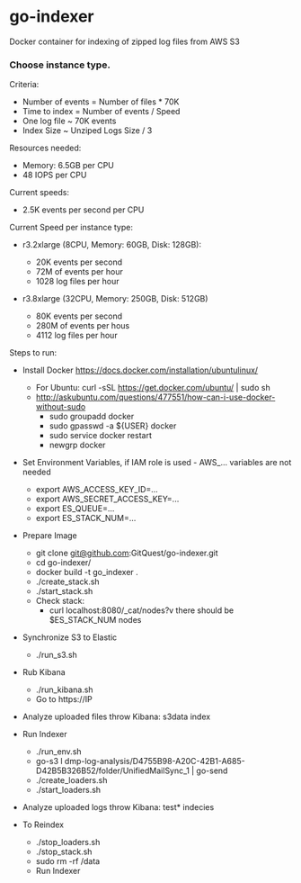 # go-indexer
Docker container for indexing of zipped log files from AWS S3

### Choose instance type. 

Criteria:

* Number of events = Number of files * 70K
* Time to index = Number of events / Speed
* One log file ~ 70K events
* Index Size ~ Unziped Logs Size / 3

Resources needed:
- Memory: 6.5GB per CPU 
- 48 IOPS per CPU

Current speeds:

- 2.5K events per second per CPU

Current Speed per instance type:

- r3.2xlarge (8CPU, Memory: 60GB, Disk: 128GB): 
    - 20K events per second
    - 72M of events per hour
    - 1028 log files per hour

- r3.8xlarge (32CPU, Memory: 250GB, Disk: 512GB)
    - 80K events per second
    - 280M of events per hous
    - 4112 log files per hour

Steps to run:

- Install Docker https://docs.docker.com/installation/ubuntulinux/

    - For Ubuntu: curl -sSL https://get.docker.com/ubuntu/ | sudo sh 
    - http://askubuntu.com/questions/477551/how-can-i-use-docker-without-sudo
      - sudo groupadd docker
      - sudo gpasswd -a ${USER} docker
      - sudo service docker restart
      - newgrp docker

- Set Environment Variables, if IAM role is used - AWS_... variables are not needed

    - export AWS_ACCESS_KEY_ID=...
    - export AWS_SECRET_ACCESS_KEY=...
    - export ES_QUEUE=...
    - export ES_STACK_NUM=...
    
- Prepare Image

    - git clone git@github.com:GitQuest/go-indexer.git
    - cd go-indexer/
    - docker build -t go_indexer .
    - ./create_stack.sh 
    - ./start_stack.sh
    - Check stack:
      - curl localhost:8080/_cat/nodes?v there should be $ES_STACK_NUM nodes
    
- Synchronize S3 to Elastic
    
    - ./run_s3.sh
     
- Rub Kibana 

    - ./run_kibana.sh
    - Go to https://IP

- Analyze uploaded files throw Kibana: s3data index

- Run Indexer
    
    - ./run_env.sh
    - go-s3 l dmp-log-analysis/D4755B98-A20C-42B1-A685-D42B5B326B52/folder/UnifiedMailSync_1 | go-send
    - ./create_loaders.sh 
    - ./start_loaders.sh

- Analyze uploaded logs throw Kibana: test* indecies

- To Reindex

    - ./stop_loaders.sh
    - ./stop_stack.sh
    - sudo rm -rf /data
    - Run Indexer
